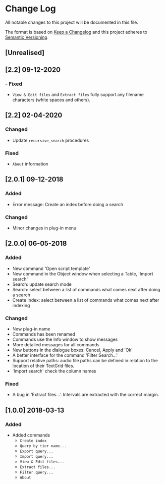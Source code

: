 # Change Log
All notable changes to this project will be documented in this file.

The format is based on [Keep a Changelog](http://keepachangelog.com/)
and this project adheres to [Semantic Versioning](http://semver.org/).

## [Unrealised]

## [2.2] 09-12-2020

### - Fixed
  - `View & Edit files` and `Extract files` fully support any filename characters (white spaces and others).

## [2.2] 02-04-2020

### Changed
  - Update `recursive_search` procedures
  
### Fixed
  - `About` information

## [2.0.1] 09-12-2018

### Added
  - Error message: Create an index before doing a search

### Changed
  - Minor changes in plug-in menu

## [2.0.0] 06-05-2018

### Added
  - New command 'Open script template'
  - New command in the Object window when selecting a Table, 'Import search'
  - Search: update search mode
  - Search: select between a list of commands what comes next after doing a search
  - Create Index: select between a list of commands what comes next after indexing

### Changed
  - New plug-in name
  - Commands has been renamed
  - Commands use the Info window to show messages
  - More detailed messages for all commands
  - New buttons in the dialogue boxes: Cancel, Apply and 'Ok'
  - A better interface for the command 'Filter Search...'
  - Support relative paths: audio file paths can be defined in relation to the location of their TextGrid files. 
  - 'Import search' check the column names
  
### Fixed
  - A bug in 'Extract files...'. Intervals are extracted with the correct margin.

## [1.0.0] 2018-03-13

### Added
  - Added commands
    - `Create index`
    - `Query by tier name...`
    - `Export query...`
    - `Import query...`
    - `View & Edit files...`
    - `Extract files...`
    - `Filter query...`
    - `About`

